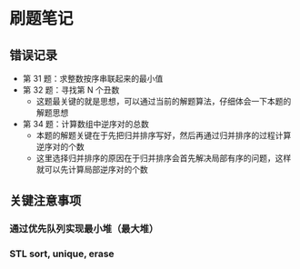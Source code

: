 # 刷题笔记

## 错误记录
- 第 31 题：求整数按序串联起来的最小值
- 第 32 题：寻找第 N 个丑数
  - 这题最关键的就是思想，可以通过当前的解题算法，仔细体会一下本题的解题思想
- 第 34 题：计算数组中逆序对的总数
  - 本题的解题关键在于先把归并排序写好，然后再通过归并排序的过程计算逆序对的个数
  - 这里选择归并排序的原因在于归并排序会首先解决局部有序的问题，这样就可以先计算局部逆序对的个数

## 关键注意事项
### 通过优先队列实现最小堆（最大堆）

### STL sort, unique, erase